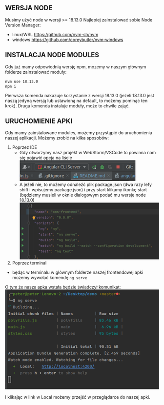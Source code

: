 ## WERSJA NODE
Musimy użyć node w wersji >= 18.13.0
Najlepiej zainstalować sobie Node Version Manager:
- linux/WSL https://github.com/nvm-sh/nvm
- windows https://github.com/coreybutler/nvm-windows

## INSTALACJA NODE MODULES
Gdy już mamy odpowiednią wersję npm, mozemy w naszym głównym folderze zainstalować moduły:
``` 
nvm use 18.13.0
npm i 
 ```
Pierwsza komenda nakazuje korzystanie z wersji 18.13.0 (jeżeli 18.13.0 jest naszą jedyną wersją lub ustawioną na default, to możemy pominąć ten krok).
Druga komenda instaluje moduły, może to chwile zająć.

## URUCHOMIENIE APKI
Gdy mamy zainstalowane modules, możemy przystąpić do uruchomienia naszej aplikacji.
Możemy zrobić na kilka sposobów:
1. Poprzez IDE
   - Gdy otworzymy nasz projekt w WebStorm/VSCode to powinna nam się pojawić opcja na liście  
![run-app-ide.png](docs-images%2Frun-app-ide.png)
   - A jeżeli nie, to możemy odnaleźć plik package.json (dwa razy lefy shift i wpisujemy package.json) i przy start klikamy ikonkę start (będziemy musieli w oknie dialogowym podać mu wersje node 18.13.0)
![package-json.png](docs-images%2Fpackage-json.png)
2. Poprzez terminal
  - będąc w terminalu w głównym folderze naszej frontendowej apki możemy wywołać komendę ``` ng serve ```

O tym że nasza apka wstała będzie świadczył komunikat:
![running-app.png](docs-images%2Frunning-app.png)

I klikając w link w Local możemy przejść w przeglądarce do naszej apki.
